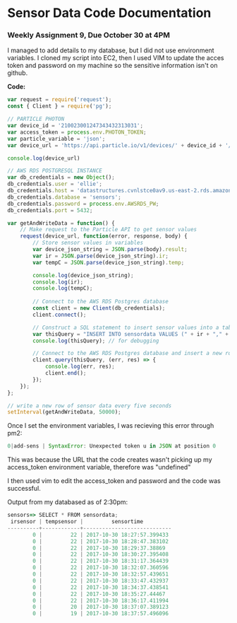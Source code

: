 # Sensor Data Code Documentation
### Weekly Assignment 9, Due October 30 at 4PM

I managed to add details to my database, but I did not use environment variables. 
I cloned my script into EC2, then I used VIM to update the acces token and password on my machine so 
the sensitive information isn't on github. 

**Code:**
```js
var request = require('request');
const { Client } = require('pg');

// PARTICLE PHOTON
var device_id = '210023001247343432313031';
var access_token = process.env.PHOTON_TOKEN;
var particle_variable = 'json';
var device_url = 'https://api.particle.io/v1/devices/' + device_id + '/' + particle_variable + '?access_token=' + access_token;

console.log(device_url)

// AWS RDS POSTGRESQL INSTANCE
var db_credentials = new Object();
db_credentials.user = 'ellie';
db_credentials.host = 'datastructures.cvnlstce0av9.us-east-2.rds.amazonaws.com';
db_credentials.database = 'sensors';
db_credentials.password = process.env.AWSRDS_PW;
db_credentials.port = 5432;

var getAndWriteData = function() {
    // Make request to the Particle API to get sensor values
    request(device_url, function(error, response, body) {
        // Store sensor values in variables
        var device_json_string = JSON.parse(body).result;
        var ir = JSON.parse(device_json_string).ir;
        var tempC = JSON.parse(device_json_string).temp;

        console.log(device_json_string);
        console.log(ir);
        console.log(tempC);
        
        // Connect to the AWS RDS Postgres database
        const client = new Client(db_credentials);
        client.connect();

        // Construct a SQL statement to insert sensor values into a table
        var thisQuery = "INSERT INTO sensordata VALUES (" + ir + "," + tempC + ", DEFAULT);";
        console.log(thisQuery); // for debugging

        // Connect to the AWS RDS Postgres database and insert a new row of sensor values
        client.query(thisQuery, (err, res) => {
            console.log(err, res);
            client.end();
        });
    });
};

// write a new row of sensor data every five seconds
setInterval(getAndWriteData, 50000);
```

Once I set the environment variables, I was recieving this error through pm2: 

```js
0|add-sens | SyntaxError: Unexpected token u in JSON at position 0
```

This was because the URL that the code creates wasn't picking up my access_token environment variable, therefore was "undefined"

I then used vim to edit the access_token and password and the code was successful. 

Output from my databased as of 2:30pm:

```js
sensors=> SELECT * FROM sensordata;
 irsensor | tempsensor |         sensortime         
----------+------------+----------------------------
        0 |         22 | 2017-10-30 18:27:57.399433
        0 |         22 | 2017-10-30 18:28:47.383102
        0 |         22 | 2017-10-30 18:29:37.38869
        0 |         22 | 2017-10-30 18:30:27.395408
        0 |         22 | 2017-10-30 18:31:17.364439
        0 |         22 | 2017-10-30 18:32:07.360596
        0 |         22 | 2017-10-30 18:32:57.439651
        0 |         22 | 2017-10-30 18:33:47.432937
        0 |         22 | 2017-10-30 18:34:37.438541
        0 |         22 | 2017-10-30 18:35:27.44467
        0 |         22 | 2017-10-30 18:36:17.411994
        0 |         20 | 2017-10-30 18:37:07.389123
        0 |         19 | 2017-10-30 18:37:57.496096
```
